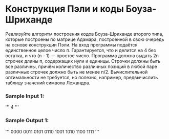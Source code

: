 # Конструкция Пэли и коды Боуза-Шриханде

Реализуйте алгоритм построения кодов Боуза-Шриханде второго типа, которые построены по матрице Адамара, построенной в свою очередь на основе конструкции Пэли. На вход программы подаётся единственное целое число п. Гарантируется, что и делится на 4 без остатка, и что (n - 1) — простое число. Программа должна выдать 2n строчек длины п, содержащих нули и единицы. Строчки должны быть все различны, причём количество различных позиций в любой паре различных строчек должно быть не менее п/2.
Вычислительной оптимальности не требуется, но полезно, например, предвычислить таблицу значений символа Лежандра.
### Sample Input 1:
'''
4
'''

### Sample Output 1:
'''
0000
0011
0101
0110
1001
1010
1100
1111
'''
